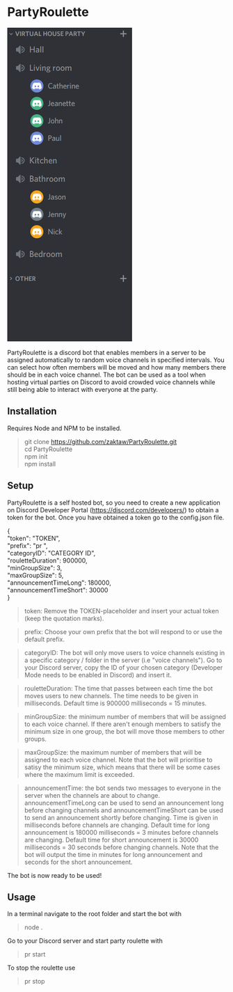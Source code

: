 # PartyRoulette

![](./Resources/test.gif)

PartyRoulette is a discord bot that enables members in a server to be assigned automatically to random voice channels in specified intervals. You can select how often members will be moved and how many members there should be in each voice channel. The bot can be used as a tool when hosting virtual parties on Discord to avoid crowded voice channels while still being able to interact with everyone at the party. 

## Installation
  
Requires Node and NPM to be installed.

>git clone https://github.com/zaktaw/PartyRoulette.git  
>cd PartyRoulette  
>npm init  
>npm install  

## Setup

PartyRoulette is a self hosted bot, so you need to create a new application on Discord Developer Portal (https://discord.com/developers/) to obtain a token for the bot. Once you have obtained a token go to the config.json file.

{  
    "token": "TOKEN",  
    "prefix": "pr ",  
    "categoryID": "CATEGORY ID",  
    "rouletteDuration": 900000,  
    "minGroupSize": 3,  
    "maxGroupSize": 5,  
    "announcementTimeLong": 180000,  
    "announcementTimeShort": 30000  
}

> token: Remove the TOKEN-placeholder and insert your actual token (keep the quotation marks).  

> prefix: Choose your own prefix that the bot will respond to or use the default prefix.

> categoryID: The bot will only move users to voice channels existing in a specific category / folder in the server (i.e "voice channels"). Go to your Discord server, copy the ID of your chosen category (Developer Mode needs to be enabled in Discord) and insert it.

> rouletteDuration: The time that passes between each time the bot moves users to new channels. The time needs to be given in milliseconds. Default time is 900000 milliseconds = 15 minutes.

> minGroupSize: the minimum number of members that will be assigned to each voice channel. If there aren't enough members to satisfy the minimum size in one group, the bot will move those members to other groups.

> maxGroupSize: the maximum number of members that will be assigned to each voice channel. Note that the bot will prioritise to satisy the minimum size, which means that there will be some cases where the maximum limit is exceeded.

> announcementTime: the bot sends two messages to everyone in the server when the channels are about to change. announcementTimeLong can be used to send an announcement long before changing channels and announcementTimeShort can be used to send an announcement shortly before changing. Time is given in milliseconds before channels are changing. Default time for long announcement is 180000 milliseconds = 3 minutes before channels are changing. Default time for short announcement is 30000 milliseconds = 30 seconds before changing channels. Note that the bot will output the time in minutes for long announcement and seconds for the short announcement.

The bot is now ready to be used!

## Usage

In a terminal navigate to the root folder and  start the bot with 
>node .

Go to your Discord server and start party roulette with
>pr start

To stop the roulette use
>pr stop
